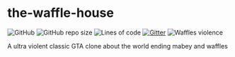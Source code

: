 # the-waffle-house

![GitHub](https://img.shields.io/github/license/Luramoth/the-waffle-house)
![GitHub repo size](https://img.shields.io/github/repo-size/Luramoth/the-waffle-house)
![Lines of code](https://img.shields.io/tokei/lines/github/luramoth/the-waffle-house)
[![Gitter](https://badges.gitter.im/Luramoth/the-waflle-house.svg)](https://gitter.im/Luramoth/the-waflle-house?utm_source=badge&utm_medium=badge&utm_campaign=pr-badge&utm_content=badge)
![Waffles violence](https://img.shields.io/badge/waffles%3A-violent-b80c00)

A ultra violent classic GTA clone about the world ending mabey and waffles
